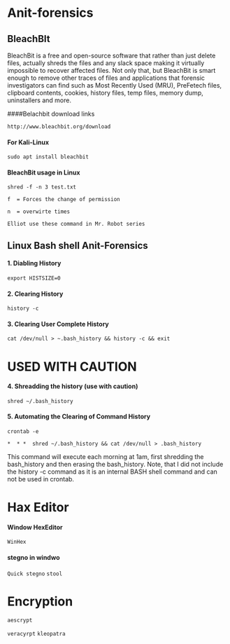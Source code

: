 # Anit-forensics

## BleachBIt

BleachBit is a free and open-source software that rather than just delete files, actually shreds the files and any slack space making it virtually impossible to recover affected  files. Not only that, but BleachBit is smart enough to remove other traces of files and applications that forensic investigators can find such as Most Recently Used (MRU), PreFetech files, clipboard contents, cookies, history files, temp files, memory dump, uninstallers and more. 

####Belachbit download links

`http://www.bleachbit.org/download`

#### For Kali-Linux

`sudo apt install bleachbit`

#### BleachBit usage in Linux

`shred -f -n 3 test.txt`

```
f  = Forces the change of permission

n  = overwirte times

Elliot use these command in Mr. Robot series
```

## Linux Bash shell Anit-Forensics
#### 1. Diabling History

`export HISTSIZE=0`

#### 2. Clearing History

`history -c`

#### 3. Clearing User Complete History

`cat /dev/null > ~.bash_history && history -c && exit`

# ****USED WITH CAUTION****

#### 4. Shreadding the history (use with caution)

`shred ~/.bash_history`

#### 5. Automating the Clearing of Command History

```
crontab -e

*  * *  shred ~/.bash_history && cat /dev/null > .bash_history
```
This command will execute each morning at 1am, first shredding the bash_history and then erasing the bash_history. Note, that I did not include the history  -c command as it is an internal BASH shell command and can not be used in crontab.


# Hax Editor

#### Window HexEditor

`WinHex`

#### stegno in windwo

`Quick stegno`
`stool`

# Encryption

`aescrypt`

`veracyrpt`
`kleopatra`